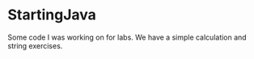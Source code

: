 # StartingJava
Some code I was working on for labs. We have a simple calculation and string exercises.

